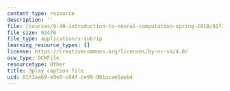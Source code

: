 ```yaml
---
content_type: resource
description: ''
file: /courses/9-40-introduction-to-neural-computation-spring-2018/81f3aa69e9e0c84fce99901acae5aeb4_VQXxs59Eiak.srt
file_size: 92476
file_type: application/x-subrip
learning_resource_types: []
license: https://creativecommons.org/licenses/by-nc-sa/4.0/
ocw_type: OCWFile
resourcetype: Other
title: 3play caption file
uid: 81f3aa69-e9e0-c84f-ce99-901acae5aeb4
---
```

